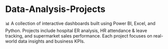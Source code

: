 # Data-Analysis-Projects
📊 A collection of interactive dashboards built using Power BI, Excel, and Python. Projects include hospital ER analysis, HR attendance &amp; leave tracking, and supermarket sales performance. Each project focuses on real-world data insights and business KPIs.
